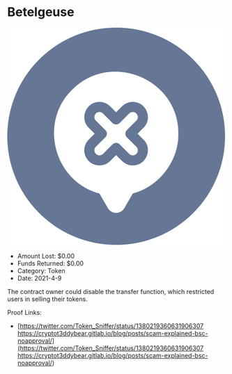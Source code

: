 # Betelgeuse
![Betelgeuse](/rektimages/Betelgeuse.png)
- Amount Lost: $0.00
- Funds Returned: $0.00
- Category: Token
- Date: 2021-4-9

The contract owner could disable the transfer function, which restricted users in selling their tokens.


Proof Links:
- [https://twitter.com/Token_Sniffer/status/1380219360631906307 https://cryptot3ddybear.gitlab.io/blog/posts/scam-explained-bsc-noapproval/](https://twitter.com/Token_Sniffer/status/1380219360631906307 https://cryptot3ddybear.gitlab.io/blog/posts/scam-explained-bsc-noapproval/)


